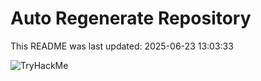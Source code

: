 # Auto Regenerate Repository

This README was last updated: 2025-06-23 13:03:33

 ![TryHackMe](https://tryhackme.com/badge/533634)